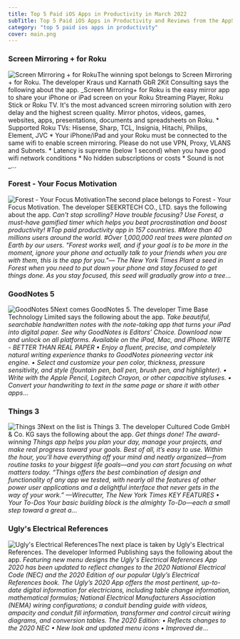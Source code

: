 ```yaml
---
title: Top 5 Paid iOS Apps in Productivity in March 2022
subTitle: Top 5 Paid iOS Apps in Productivity and Reviews from the AppStore in March 2022.
category: "top 5 paid ios apps in productivity"
cover: main.png
---
```


### Screen Mirroring + for Roku

![Screen Mirroring + for Roku](https://is1-ssl.mzstatic.com/image/thumb/Purple126/v4/cd/20/1d/cd201d12-deeb-94d5-6c87-f75f07713c0c/AppIcon-0-0-1x_U007emarketing-0-0-0-6-0-0-sRGB-0-0-0-GLES2_U002c0-512MB-85-220-0-0.png/100x100bb.png)The winning spot belongs to Screen Mirroring + for Roku. The developer Kraus und Karnath GbR 2Kit Consulting says the following about the app. _Screen Mirroring+ for Roku is the easy mirror app to share your iPhone or iPad screen on your Roku Streaming Player, Roku Stick or Roku TV. It's the most advanced screen mirroring solution with zero delay and the highest screen quality.  Mirror photos, videos, games, websites, apps, presentations, documents and spreadsheets on Roku.  * Supported Roku TVs: Hisense, Sharp, TCL, Insignia, Hitachi, Philips, Element, JVC  * Your iPhone/iPad and your Roku must be connected to the same wifi to enable screen mirroring. Please do not use VPN, Proxy, VLANS and Subnets.  * Latency is supreme (below 1 second) when you have good wifi network conditions  * No hidden subscriptions or costs  * Sound is not _...

### Forest - Your Focus Motivation

![Forest - Your Focus Motivation](https://is4-ssl.mzstatic.com/image/thumb/Purple112/v4/bb/b8/17/bbb817e0-f843-354a-a04d-b58a1392bdbd/AppIcon-1x_U007emarketing-0-7-0-0-85-220.png/100x100bb.png)The second place belongs to Forest - Your Focus Motivation. The developer SEEKRTECH CO., LTD. says the following about the app. _Can't stop scrolling? Have trouble focusing? Use Forest, a must-have gamified timer which helps you beat procrastination and boost productivity!  #Top paid productivity app in 157 countries.  #More than 40 millions users around the world.  #Over 1,000,000 real trees were planted on Earth by our users.  "Forest works well, and if your goal is to be more in the moment, ignore your phone and actually talk to your friends when you are with them, this is the app for you."— The New York Times  Plant a seed in Forest when you need to put down your phone and stay focused to get things done. As you stay focused, this seed will gradually grow into a tree_...

### GoodNotes 5

![GoodNotes 5](https://is1-ssl.mzstatic.com/image/thumb/Purple126/v4/58/2c/c8/582cc841-7d28-a34a-3e14-834fdcb57c61/AppIcon-0-1x_U007emarketing-0-0-0-7-0-0-sRGB-85-220.png/100x100bb.png)Next comes GoodNotes 5. The developer Time Base Technology Limited says the following about the app. _Take beautiful, searchable handwritten notes with the note-taking app that turns your iPad into digital paper. See why GoodNotes is Editors’ Choice. Download now and unlock on all platforms. Available on the iPad, Mac, and iPhone.   WRITE - BETTER THAN REAL PAPER • Enjoy a fluent, precise, and completely natural writing experience thanks to GoodNotes pioneering vector ink engine. • Select and customize your pen color, thickness, pressure sensitivity, and style (fountain pen, ball pen, brush pen, and highlighter). • Write with the Apple Pencil, Logitech Crayon, or other capacitive styluses. • Convert your handwriting to text in the same page or share it with other apps_...

### Things 3

![Things 3](https://is1-ssl.mzstatic.com/image/thumb/Purple116/v4/8b/0f/6b/8b0f6b94-d52d-6c34-0035-21ecf7a4142c/AppIcon-0-0-1x_U007emarketing-0-0-0-7-0-0-sRGB-0-0-0-GLES2_U002c0-512MB-85-220-0-0.png/100x100bb.png)Next on the list is Things 3. The developer Cultured Code GmbH & Co. KG says the following about the app. _Get things done! The award-winning Things app helps you plan your day, manage your projects, and make real progress toward your goals.  Best of all, it’s easy to use. Within the hour, you’ll have everything off your mind and neatly organized—from routine tasks to your biggest life goals—and you can start focusing on what matters today.  “Things offers the best combination of design and functionality of any app we tested, with nearly all the features of other power user applications and a delightful interface that never gets in the way of your work.” —Wirecutter, The New York Times   KEY FEATURES  • Your To-Dos Your basic building block is the almighty To-Do—each a small step toward a great a_...

### Ugly's Electrical References

![Ugly's Electrical References](https://is1-ssl.mzstatic.com/image/thumb/Purple123/v4/24/28/47/24284786-1cde-34c4-7410-2b6d1e3bca8d/AppIcon-0-1x_U007emarketing-0-0-85-220-0-7.png/100x100bb.png)The next place is taken by Ugly's Electrical References. The developer Informed Publishing says the following about the app. _Featuring new menu designs the Ugly's Electrical References App 2020 has been updated to reflect changes to the 2020 National Electrical Code (NEC) and the 2020 Edition of our popular Ugly’s Electrical References book. The Ugly’s 2020 App offers the most pertinent, up-to-date digital information for electricians, including table change information, mathematical formulas; National Electrical Manufacturers Association (NEMA) wiring configurations; a conduit bending guide with videos, ampacity and conduit fill information, transformer and control circuit wiring diagrams, and conversion tables.   The 2020 Edition: •	Reflects changes to the 2020 NEC •	New look and updated menu icons •	Improved de_...

